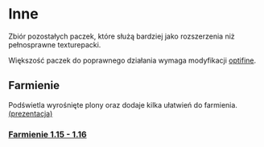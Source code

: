 # Inne

Zbiór pozostałych paczek, które służą bardziej jako rozszerzenia niż pełnosprawne texturepacki.

Większość paczek do poprawnego działania wymaga modyfikacji [optifine](https://optifine.net/downloads).

## Farmienie 
Podświetla wyrośnięte plony oraz dodaje kilka ułatwień do farmienia. [(prezentacja)](https://youtu.be/63q47M26JBA)
### [Farmienie 1.15 - 1.16](https://github.com/Kersan/Kersan-Texturepack/raw/main/Inne/%C2%A7aFarmienie%20%C2%A7f1.15-1.16.zip)

